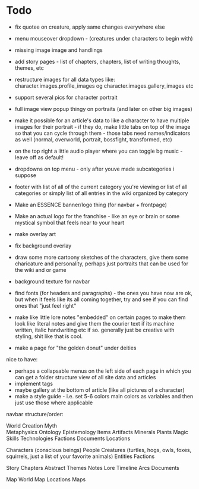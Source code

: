 # Todo

- fix quotee on creature, apply same changes everywhere else
- menu mouseover dropdown - (creatures under characters to begin with)

- missing image image and handlings

- add story pages - list of chapters, chapters, list of writing thoughts, themes, etc
- restructure images for all data types like: character.images.profile_images og character.images.gallery_images etc
- support several pics for character portrait
- full image view popup thingy on portraits (and later on other big images)
- make it possible for an article's data to like a character to have multiple images for their portrait - if they do, make little tabs on top of the image so that you can cycle through them - those tabs need names/indicators as well (normal, overworld, portrait, bossfight, transformed, etc)

- on the top right a little audio player where you can toggle bg music - leave off as default!
- dropdowns on top menu - only after youve made subcategories i suppose

- footer with list of all of the current category you're viewing or list of all categories or simply list of all entries in the wiki organized by category

- Make an ESSENCE banner/logo thing (for navbar + frontpage)
- Make an actual logo for the franchise - like an eye or brain or some mystical symbol that feels near to your heart
- make overlay art
- fix background overlay
- draw some more cartoony sketches of the characters, give them some charicature and personality, perhaps just portraits that can be used for the wiki and or game
- background texture for navbar

- find fonts (for headers and paragraphs) - the ones you have now are ok, but when it feels like its all coming together, try and see if you can find ones that "just feel right"

- make like little lore notes "embedded" on certain pages to make them look like literal notes and give them the courier text if its machine written, italic handwriting etc if so.
generally just be creative with styling, shit like that is cool.

- make a page for "the golden donut" under deities

nice to have:
- perhaps a collapsable menus on the left side of each page in which you can get a folder structure view of all site data and articles
- implement tags
- maybe gallery at the bottom of article (like all pictures of a character)
- make a style guide - i.e. set 5-6 colors main colors as variables and then just use those where applicable


navbar structure/order:

World 
    Creation Myth   
    Metaphysics
    Ontology
    Epistemology
    Items
        Artifacts
        Minerals
        Plants
    Magic
    Skills
    Technologies
    Factions
    Documents
    Locations

Characters (conscious beings)
    People
    Creatures (turtles, hogs, owls, foxes, squirrels, just a list of your favorite animals)
    Entities
    Factions
    
Story 
    Chapters
    Abstract
    Themes
    Notes
    Lore
    Timeline
    Arcs
    Documents

Map
    World Map
    Locations
    Maps
